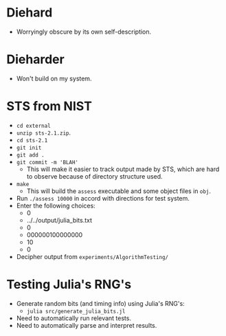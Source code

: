# Diehard
* Worryingly obscure by its own self-description.

# Dieharder
* Won't build on my system.

# STS from NIST
* `cd external`
* `unzip sts-2.1.zip`.
* `cd sts-2.1`
* `git init`
* `git add .`
* `git commit -m 'BLAH'`
  * This will make it easier to track output made by STS, which are hard to observe because of directory structure used.
* `make`
  * This will build the `assess` executable and some object files in `obj`.
* Run `./assess 10000` in accord with directions for test system.
* Enter the following choices:
  * 0
  * ../../output/julia_bits.txt
  * 0
  * 000000100000000
  * 10
  * 0
* Decipher output from `experiments/AlgorithmTesting/`

# Testing Julia's RNG's
* Generate random bits (and timing info) using Julia's RNG's:
  * `julia src/generate_julia_bits.jl`
* Need to automatically run relevant tests.
* Need to automatically parse and interpret results.
